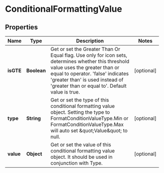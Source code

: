
# ConditionalFormattingValue

## Properties
Name | Type | Description | Notes
------------ | ------------- | ------------- | -------------
**isGTE** | **Boolean** | Get or set the Greater Than Or Equal flag. Use only for icon sets, determines    whether this threshold value uses the greater than or equal to operator.    &#39;false&#39; indicates &#39;greater than&#39; is used instead of &#39;greater than or equal    to&#39;.  Default value is true.              |  [optional]
**type** | **String** | Get or set the type of this conditional formatting value object.  Setting      the type to FormatConditionValueType.Min or FormatConditionValueType.Max      will auto set \&quot;Value\&quot; to null.   |  [optional]
**value** | **Object** | Get or set the value of this conditional formatting value object.  It should     be used in conjunction with Type. |  [optional]



